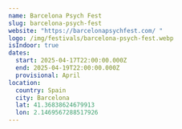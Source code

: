 ```yaml
---
name: Barcelona Psych Fest
slug: barcelona-psych-fest
website: "https://barcelonapsychfest.com/ "
logo: /img/festivals/barcelona-psych-fest.webp
isIndoor: true
dates:
  start: 2025-04-17T22:00:00.000Z
  end: 2025-04-19T22:00:00.000Z
  provisional: April
location:
  country: Spain
  city: Barcelona
  lat: 41.36838624679913
  lon: 2.1469567288517926
---
```

